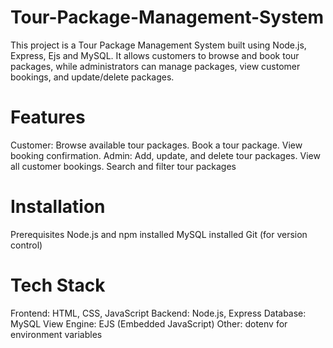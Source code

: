 # Tour-Package-Management-System
This project is a Tour Package Management System built using Node.js, Express, Ejs and MySQL. It allows customers to browse and book tour packages, while administrators can manage packages, view customer bookings, and update/delete packages.
# Features
Customer:
Browse available tour packages.
Book a tour package.
View booking confirmation.
Admin:
Add, update, and delete tour packages.
View all customer bookings.
Search and filter tour packages
# Installation
Prerequisites
Node.js and npm installed
MySQL installed
Git (for version control)
# Tech Stack
Frontend: HTML, CSS, JavaScript
Backend: Node.js, Express
Database: MySQL
View Engine: EJS (Embedded JavaScript)
Other: dotenv for environment variables
